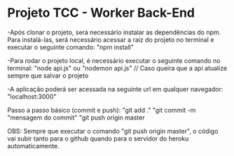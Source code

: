 # Projeto TCC - Worker Back-End

-Após clonar o projeto, será necessário instalar as dependências do npm. Para instalá-las, será necessário acessar a raiz do projeto no terminal e executar o seguinte comando:
"npm install"

-Para rodar o projeto local, é necessário executar o seguinte comando no terminal:
"node api.js"
ou
"nodemon api.js" // Caso queira que a api atualize sempre que salvar o projeto

-A aplicação poderá ser acessada na seguinte url em qualquer navegador: 
"localhost:3000"

Passo a passo básico (commit e push):
"git add ."
"git commit -m "mensagem do commit"
"git push origin master

OBS: Sempre que executar o comando "git push origin master", o código vai subir tanto para o github quando para o servidor do heroku automaticamente.